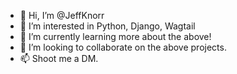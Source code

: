 - 👋 Hi, I’m @JeffKnorr
- 👀 I’m interested in Python, Django, Wagtail
- 🌱 I’m currently learning more about the above!
- 💞️ I’m looking to collaborate on the above projects.
- 📫 Shoot me a DM.

<!---
JeffKnorr/JeffKnorr is a ✨ special ✨ repository because its `README.md` (this file) appears on your GitHub profile.
You can click the Preview link to take a look at your changes.
--->

